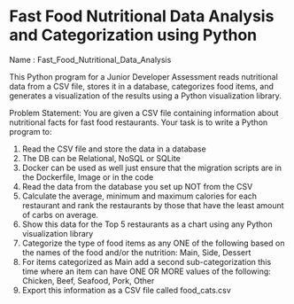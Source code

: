 # Fast Food Nutritional Data Analysis and Categorization using Python
Name : Fast_Food_Nutritional_Data_Analysis

This Python program for a Junior Developer Assessment reads nutritional data from a CSV file, stores it in a database, categorizes food items, and generates a visualization of the results using a Python visualization library.

Problem Statement:
You are given a CSV file containing information about nutritional facts for fast food restaurants. Your task is to write a Python program to:
1. Read the CSV file and store the data in a database
1. The DB can be Relational, NoSQL or SQLite
2. Docker can be used as well just ensure that the migration scripts are in the Dockerfile, Image or in the code
2. Read the data from the database you set up NOT from the CSV
3. Calculate the average, minimum and maximum calories for each restaurant and rank the restaurants by those that have the least amount of carbs on average.
4. Show this data for the Top 5 restaurants as a chart using any Python visualization library
5. Categorize the type of food items as any ONE of the following based on the names of the food and/or the nutrition: Main, Side, Dessert
6. For items categorized as Main add a second sub-categorization this time where an item can have ONE OR MORE values of the following: Chicken, Beef, Seafood, Pork, Other
7. Export this information as a CSV file called food_cats.csv
